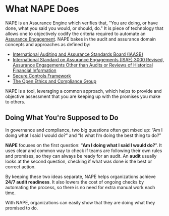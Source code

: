 # What NAPE Does

NAPE is an Assurance Engine which verifies that, "You are doing, or have done, what you said you would, or should, do." It is piece of technology that allows one to objectively codify the criteria required to automate an [Assurance Engagement](nape-glossary.topic#assurance-engagement).  NAPE bakes in the audit and assurance domain concepts and approaches as defined by: 

- [International Auditing and Assurance Standards Board (IAASB) ](https://www.iaasb.org/)
- [International Standard on Assurance Engagements (ISAE) 3000 Revised, Assurance Engagements Other than Audits or Reviews of Historical Financial Information](https://www.iaasb.org/publications/international-standard-assurance-engagements-isae-3000-revised-assurance-engagements-other-audits-or)
- [Secure Controls Framework](https://securecontrolsframework.com/)
- [The Open Ethics and Compliance Group](https://www.oceg.org/)

NAPE is a tool, leveraging a common approach, which helps to provide and objective assessment that you are keeping up with the promises you make to others.

## Doing What You're Supposed to Do

In governance and compliance, two big questions often get mixed up: “Am I doing what I said I would do?” and “Is what I’m doing the best thing to do?”

**NAPE** focuses on the first question: “**Am I doing what I said I would do?**”. It uses clear and common way to check if teams are following their own rules and promises, so they can always be ready for an audit. An **audit** usually looks at the second question, checking if what was done is the best or correct action.

By keeping these two ideas separate, NAPE helps organizations achieve **24/7 audit readiness**. It also lowers the cost of ongoing checks by automating the process, so there is no need for extra manual work each time.

With NAPE, organizations can easily show that they are doing what they promised to do.


